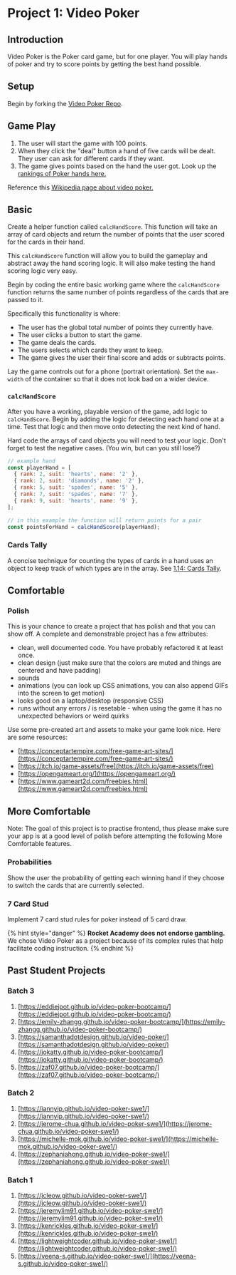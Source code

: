 # Project 1: Video Poker

## Introduction

Video Poker is the Poker card game, but for one player. You will play hands of poker and try to score points by getting the best hand possible.

## Setup

Begin by forking the [Video Poker Repo](https://github.com/rocketacademy/video-poker-bootcamp).

## Game Play

1. The user will start the game with 100 points.
2. When they click the "deal" button a hand of five cards will be dealt. They user can ask for different cards if they want.
3. The game gives points based on the hand the user got. Look up the [rankings of Poker hands here.](https://en.wikipedia.org/wiki/List_of_poker_hands)

Reference this [Wikipedia page about video poker.](https://en.wikipedia.org/wiki/Video_poker)

## Basic

Create a helper function called `calcHandScore`. This function will take an array of card objects and return the number of points that the user scored for the cards in their hand.

This `calcHandScore` function will allow you to build the gameplay and abstract away the hand scoring logic. It will also make testing the hand scoring logic very easy.

Begin by coding the entire basic working game where the `calcHandScore` function returns the same number of points regardless of the cards that are passed to it.

Specifically this functionality is where:

* The user has the global total number of points they currently have.
* The user clicks a button to start the game.
* The game deals the cards.
* The users selects which cards they want to keep.
* The game gives the user their final score and adds or subtracts points.

Lay the game controls out for a phone \(portrait orientation\). Set the `max-width` of the container so that it does not look bad on a wider device.

### `calcHandScore`

After you have a working, playable version of the game, add logic to `calcHandScore`. Begin by adding the logic for detecting each hand one at a time. Test that logic and then move onto detecting the next kind of hand.

Hard code the arrays of card objects you will need to test your logic. Don't forget to test the negative cases. \(You win, but can you still lose?\)

```javascript
// example hand
const playerHand = [
  { rank: 2, suit: 'hearts', name: '2' },
  { rank: 2, suit: 'diamonds', name: '2' },
  { rank: 5, suit: 'spades', name: '5' },
  { rank: 7, suit: 'spades', name: '7' },
  { rank: 9, suit: 'hearts', name: '9' },
];

// in this example the function will return points for a pair
const pointsForHand = calcHandScore(playerHand);
```

### Cards Tally

A concise technique for counting the types of cards in a hand uses an object to keep track of which types are in the array. See [1.14: Cards Tally](../1-frontend-basics/1.14-cards-tally.md).

## Comfortable

### Polish

This is your chance to create a project that has polish and that you can show off. A complete and demonstrable project has a few attributes:

* clean, well documented code. You have probably refactored it at least once.
* clean design \(just make sure that the colors are muted and things are centered and have padding\)
* sounds
* animations \(you can look up CSS animations, you can also append GIFs into the screen to get motion\)
* looks good on a laptop/desktop \(responsive CSS\)
* runs without any errors / is resetable - when using the game it has no unexpected behaviors or weird quirks

Use some pre-created art and assets to make your game look nice. Here are some resources:

* [https://conceptartempire.com/free-game-art-sites/](https://conceptartempire.com/free-game-art-sites/)
* [https://itch.io/game-assets/free](https://itch.io/game-assets/free)
* [https://opengameart.org/](https://opengameart.org/)
* [https://www.gameart2d.com/freebies.html](https://www.gameart2d.com/freebies.html)

## More Comfortable

Note: The goal of this project is to practise frontend, thus please make sure your app is at a good level of polish before attempting the following More Comfortable features.

### Probabilities

Show the user the probability of getting each winning hand if they choose to switch the cards that are currently selected.

### 7 Card Stud

Implement 7 card stud rules for poker instead of 5 card draw.

{% hint style="danger" %}
**Rocket Academy does not endorse gambling.** We chose Video Poker as a project because of its complex rules that help facilitate coding instruction.
{% endhint %}

## Past Student Projects

### Batch 3

1. [https://eddiejpot.github.io/video-poker-bootcamp/](https://eddiejpot.github.io/video-poker-bootcamp/)
2. [https://emily-zhangg.github.io/video-poker-bootcamp/](https://emily-zhangg.github.io/video-poker-bootcamp/)
3. [https://samanthadotdesign.github.io/video-poker/](https://samanthadotdesign.github.io/video-poker/)
4. [https://jokatty.github.io/video-poker-bootcamp/](https://jokatty.github.io/video-poker-bootcamp/)
5. [https://zaf07.github.io/video-poker-bootcamp/](https://zaf07.github.io/video-poker-bootcamp/)

### Batch 2

1. [https://iannyip.github.io/video-poker-swe1/](https://iannyip.github.io/video-poker-swe1/)
2. [https://jerome-chua.github.io/video-poker-swe1/](https://jerome-chua.github.io/video-poker-swe1/)
3. [https://michelle-mok.github.io/video-poker-swe1/](https://michelle-mok.github.io/video-poker-swe1/)
4. [https://zephaniahong.github.io/video-poker-swe1/](https://zephaniahong.github.io/video-poker-swe1/)

### Batch 1

1. [https://jcleow.github.io/video-poker-swe1/](https://jcleow.github.io/video-poker-swe1/)
2. [https://jeremylim91.github.io/video-poker-swe1/](https://jeremylim91.github.io/video-poker-swe1/)
3. [https://kenrickles.github.io/video-poker-swe1/](https://kenrickles.github.io/video-poker-swe1/)
4. [https://lightweightcoder.github.io/video-poker-swe1/](https://lightweightcoder.github.io/video-poker-swe1/)
5. [https://veena-s.github.io/video-poker-swe1/](https://veena-s.github.io/video-poker-swe1/)

